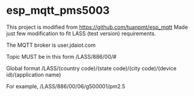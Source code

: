 # esp_mqtt_pms5003
This project is modified from https://github.com/tuanpmt/esp_mqtt
Made just few modification to fit LASS (test version) requirements.

The MQTT broker is user.jdaiot.com

Topic MUST be in this form
    /LASS/886/00/#
    
Global format
    /LASS/(country code)/(state code)/(city code)/(device id)/(application name)
    
For example,
    /LASS/886/00/06/g500001/pm2.5

